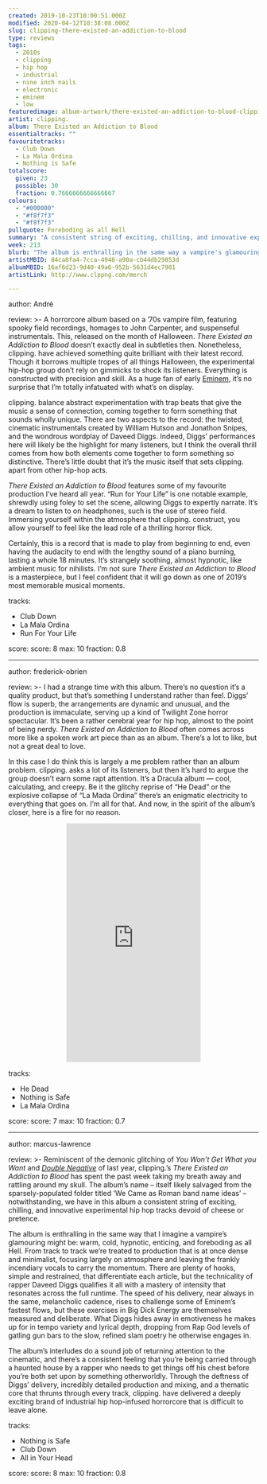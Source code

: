 ```yaml
---
created: 2019-10-23T10:00:51.000Z
modified: 2020-04-12T10:38:08.000Z
slug: clipping-there-existed-an-addiction-to-blood
type: reviews
tags:
  - 2010s
  - clipping
  - hip hop
  - industrial
  - nine inch nails
  - electronic
  - eminem
  - low
featuredimage: album-artwork/there-existed-an-addiction-to-blood-clipping.jpg
artist: clipping.
album: There Existed an Addiction to Blood
essentialtracks: ""
favouritetracks:
  - Club Down
  - La Mala Ordina
  - Nothing is Safe
totalscore:
  given: 23
  possible: 30
  fraction: 0.7666666666666667
colours:
  - "#000000"
  - "#f8f7f3"
  - "#f8f7f3"
pullquote: Foreboding as all Hell
summary: "A consistent string of exciting, chilling, and innovative experimental hip hop tracks devoid of cheese or pretence. The album is enthralling in the same way that I imagine a vampire's glamouring might be: warm, cold, hypnotic, enticing, and foreboding as all Hell."
week: 213
blurb: "The album is enthralling in the same way a vampire's glamouring might be: warm, cold, hypnotic, enticing, and foreboding as all Hell."
artistMBID: 84ca8fa4-7cca-4948-a90a-cb44db29853d
albumMBID: 16af6d23-9d40-49a6-952b-5631d4ec7981
artistLink: http://www.clppng.com/merch

---
```

author: André

review: >-
  A horrorcore album based on a ’70s vampire film, featuring spooky field recordings, homages to John Carpenter, and suspenseful instrumentals. This, released on the month of Halloween. *There Existed an Addiction to Blood* doesn’t exactly deal in subtleties then. Nonetheless, clipping. have achieved something quite brilliant with their latest record. Though it borrows multiple tropes of all things Halloween, the experimental hip-hop group don’t rely on gimmicks to shock its listeners. Everything is constructed with precision and skill. As a huge fan of early [Eminem](/reviews/eminem-the-marshall-mathers-lp/), it’s no surprise that I’m totally infatuated with what’s on display.

  clipping. balance abstract experimentation with trap beats that give the music a sense of connection, coming together to form something that sounds wholly unique. There are two aspects to the record: the twisted, cinematic instrumentals created by William Hutson and Jonathon Snipes, and the wondrous wordplay of Daveed Diggs. Indeed, Diggs’ performances here will likely be the highlight for many listeners, but I think the overall thrill comes from how both elements come together to form something so distinctive. There’s little doubt that it’s the music itself that sets clipping. apart from other hip-hop acts.

  *There Existed an Addiction to Blood* features some of my favourite production I’ve heard all year. “Run for Your Life” is one notable example, shrewdly using foley to set the scene, allowing Diggs to expertly narrate. It’s a dream to listen to on headphones, such is the use of stereo field. Immersing yourself within the atmosphere that clipping. construct, you allow yourself to feel like the lead role of a thrilling horror flick. 
  
  Certainly, this is a record that is made to play from beginning to end, even having the audacity to end with the lengthy sound of a piano burning, lasting a whole 18 minutes. It’s strangely soothing, almost hypnotic, like ambient music for nihilists. I’m not sure *There Existed an Addiction to Blood* is a masterpiece, but I feel confident that it will go down as one of 2019’s most memorable musical moments.

tracks:
  - Club Down
  - ­­La Mala Ordina
  - ­­Run For Your Life

score:
  score: 8
  max: 10
  fraction: 0.8

---
author: frederick-obrien

review: >-
  I had a strange time with this album. There’s no question it’s a quality product, but that’s something I understand rather than feel. Diggs’ flow is superb, the arrangements are dynamic and unusual, and the production is immaculate, serving up a kind of Twilight Zone horror spectacular. It’s been a rather cerebral year for hip hop, almost to the point of being nerdy. *There Existed an Addiction to Blood* often comes across more like a spoken work art piece than as an album. There’s a lot to like, but not a great deal to love.

  In this case I do think this is largely a me problem rather than an album problem. clipping. asks a lot of its listeners, but then it’s hard to argue the group doesn’t earn some rapt attention. It’s a Dracula album — cool, calculating, and creepy. Be it the glitchy reprise of “He Dead” or the explosive collapse of “La Mada Ordina” there’s an enigmatic electricity to everything that goes on. I’m all for that. And now, in the spirit of the album’s closer, here is a fire for no reason.

  <center><iframe class="giphy-embed" src="https://giphy.com/embed/XUTPza8I8MyVG" width="270" height="480" frameborder="0" allowfullscreen="allowfullscreen"></iframe></center>

tracks:
  - He Dead
  - ­­Nothing is Safe
  - ­­La Mala Ordina

score:
  score: 7
  max: 10
  fraction: 0.7

---
author: marcus-lawrence

review: >-
  Reminiscent of the demonic glitching of *You Won’t Get What you Want* and [*Double Negative*](/reviews/low-double-negative/) of last year, clipping.’s *There Existed an Addiction to Blood* has spent the past week taking my breath away and rattling around my skull. The album’s name – itself likely salvaged from the sparsely-populated folder titled ‘We Came as Roman band name ideas’ – notwithstanding, we have in this album a consistent string of exciting, chilling, and innovative experimental hip hop tracks devoid of cheese or pretence.

  The album is enthralling in the same way that I imagine a vampire’s glamouring might be: warm, cold, hypnotic, enticing, and foreboding as all Hell. From track to track we’re treated to production that is at once dense and minimalist, focusing largely on atmosphere and leaving the frankly incendiary vocals to carry the momentum. There are plenty of hooks, simple and restrained, that differentiate each article, but the technicality of rapper Daveed Diggs qualifies it all with a mastery of intensity that resonates across the full runtime. The speed of his delivery, near always in the same, melancholic cadence, rises to challenge some of Eminem’s fastest flows, but these exercises in Big Dick Energy are themselves measured and deliberate. What Diggs hides away in emotiveness he makes up for in tempo variety and lyrical depth, dropping from Rap God levels of gatling gun bars to the slow, refined slam poetry he otherwise engages in.

  The album’s interludes do a sound job of returning attention to the cinematic, and there’s a consistent feeling that you’re being carried through a haunted house by a rapper who needs to get things off his chest before you’re both set upon by something otherworldly. Through the deftness of Diggs’ delivery, incredibly detailed production and mixing, and a thematic core that thrums through every track, clipping. have delivered a deeply exciting brand of industrial hip hop-infused horrorcore that is difficult to leave alone.

tracks:
  - Nothing is Safe
  - ­­Club Down
  - ­­All in Your Head

score:
  score: 8
  max: 10
  fraction: 0.8

